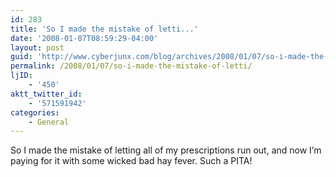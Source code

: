 ```yaml
---
id: 283
title: 'So I made the mistake of letti...'
date: '2008-01-07T08:59:29-04:00'
layout: post
guid: 'http://www.cyberjunx.com/blog/archives/2008/01/07/so-i-made-the-mistake-of-letti/'
permalink: /2008/01/07/so-i-made-the-mistake-of-letti/
ljID:
    - '450'
aktt_twitter_id:
    - '571591942'
categories:
    - General
---
```


So I made the mistake of letting all of my prescriptions run out, and now I’m paying for it with some wicked bad hay fever. Such a PITA!